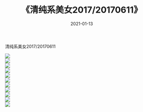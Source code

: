 ﻿---
layout: post
title:  《清纯系美女2017/20170611》
date:   2021-01-13
img: http://pic.660000.xyz/1:/清纯系美女/2017/20170611/000.jpg
categories: [美女, 清纯, 唯美]
---

清纯系美女2017/20170611

 ![](http://pic.660000.xyz/1:/清纯系美女/2017/20170611/001.png) <br>![](http://pic.660000.xyz/1:/清纯系美女/2017/20170611/002.png) <br>![](http://pic.660000.xyz/1:/清纯系美女/2017/20170611/003.png) <br>![](http://pic.660000.xyz/1:/清纯系美女/2017/20170611/004.png) <br>![](http://pic.660000.xyz/1:/清纯系美女/2017/20170611/005.png) <br>![](http://pic.660000.xyz/1:/清纯系美女/2017/20170611/006.png) <br>![](http://pic.660000.xyz/1:/清纯系美女/2017/20170611/007.png) <br>![](http://pic.660000.xyz/1:/清纯系美女/2017/20170611/008.png) <br>![](http://pic.660000.xyz/1:/清纯系美女/2017/20170611/009.png) <br>![](http://pic.660000.xyz/1:/清纯系美女/2017/20170611/010.png) <br>![](http://pic.660000.xyz/1:/清纯系美女/2017/20170611/011.png) <br>